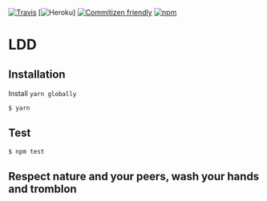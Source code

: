 [![Travis](https://img.shields.io/travis/fif0o/lazarini.svg)]()
[![Heroku](https://heroku-badge.herokuapp.com/?app=lazarini)]
[![Commitizen friendly](https://img.shields.io/badge/commitizen-friendly-brightgreen.svg)](http://commitizen.github.io/cz-cli/)
[![npm](https://img.shields.io/npm/l/express.svg)]()

# LDD

## Installation

Install `yarn globally`

```sh
$ yarn
```

## Test

```sh
$ npm test
```

## Respect nature and your peers, wash your hands and tromblon
